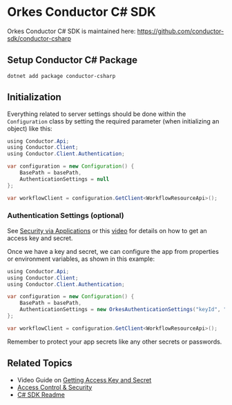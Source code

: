
# Orkes Conductor C# SDK

Orkes Conductor C# SDK is maintained here: https://github.com/conductor-sdk/conductor-csharp

## Setup Conductor C# Package

```shell
dotnet add package conductor-csharp
```

## Initialization

Everything related to server settings should be done within the `Configuration` class by setting the required parameter (when initializing an object) like this:

```java
using Conductor.Api;
using Conductor.Client;
using Conductor.Client.Authentication;

var configuration = new Configuration() {
    BasePath = basePath,
    AuthenticationSettings = null
};

var workflowClient = configuration.GetClient<WorkflowResourceApi>();
```

### Authentication Settings (optional)

See [Security via Applications](/content/access-control-and-security/applications#generating-access-keys) or this [video](https://www.youtube.com/watch?v=f1b5vZRKn2Q) for details on how to get an access key and secret.

Once we have a key and secret, we can configure the app from properties or environment variables, as shown in this example:

```java
using Conductor.Api;
using Conductor.Client;
using Conductor.Client.Authentication;

var configuration = new Configuration() {
    BasePath = basePath,
    AuthenticationSettings = new OrkesAuthenticationSettings("keyId", "keySecret")
};

var workflowClient = configuration.GetClient<WorkflowResourceApi>();

```

Remember to protect your app secrets like any other secrets or passwords.

## Related Topics

- Video Guide on [Getting Access Key and Secret](https://www.youtube.com/watch?v=f1b5vZRKn2Q)
- [Access Control & Security](/content/category/access-control-and-security)
- [C# SDK Readme](https://github.com/conductor-sdk/conductor-csharp#readme)

